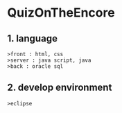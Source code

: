 # QuizOnTheEncore

## 1. language
    >front : html, css
    >server : java script, java
    >back : oracle sql

## 2. develop environment
    >eclipse
